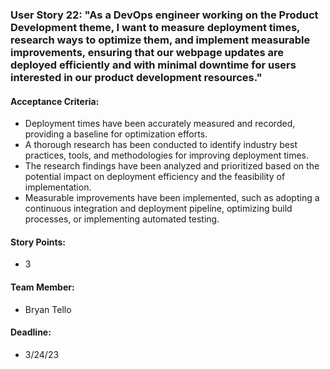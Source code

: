 ### User Story 22: "As a DevOps engineer working on the Product Development theme, I want to measure deployment times, research ways to optimize them, and implement measurable improvements, ensuring that our webpage updates are deployed efficiently and with minimal downtime for users interested in our product development resources."

#### Acceptance Criteria:

- Deployment times have been accurately measured and recorded, providing a baseline for optimization efforts.
- A thorough research has been conducted to identify industry best practices, tools, and methodologies for improving deployment times.
- The research findings have been analyzed and prioritized based on the potential impact on deployment efficiency and the feasibility of implementation.
- Measurable improvements have been implemented, such as adopting a continuous integration and deployment pipeline, optimizing build processes, or implementing automated testing.

#### Story Points:

- 3

#### Team Member:

- Bryan Tello

#### Deadline:

- 3/24/23
